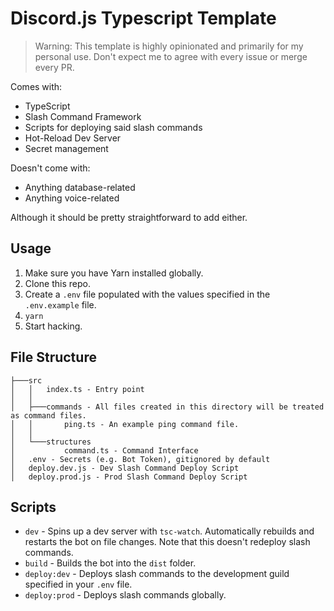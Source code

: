 # Discord.js Typescript Template

> Warning: This template is highly opinionated and primarily for my personal use. Don't expect me to agree with every issue or merge every PR.

Comes with:

- TypeScript
- Slash Command Framework
- Scripts for deploying said slash commands
- Hot-Reload Dev Server
- Secret management

Doesn't come with:

- Anything database-related
- Anything voice-related

Although it should be pretty straightforward to add either.

## Usage

1. Make sure you have Yarn installed globally.
2. Clone this repo.
3. Create a `.env` file populated with the values specified in the `.env.example` file.
4. `yarn`
5. Start hacking.

## File Structure

```
├───src
│   │   index.ts - Entry point
│   │
│   ├───commands - All files created in this directory will be treated as command files.
│   │       ping.ts - An example ping command file.
│   │
│   └───structures
│           command.ts - Command Interface
│   .env - Secrets (e.g. Bot Token), gitignored by default
│   deploy.dev.js - Dev Slash Command Deploy Script
│   deploy.prod.js - Prod Slash Command Deploy Script
```

## Scripts

- `dev` - Spins up a dev server with `tsc-watch`. Automatically rebuilds and restarts the bot on file changes. Note that this doesn't redeploy slash commands.
- `build` - Builds the bot into the `dist` folder.
- `deploy:dev` - Deploys slash commands to the development guild specified in your `.env` file.
- `deploy:prod` - Deploys slash commands globally.
